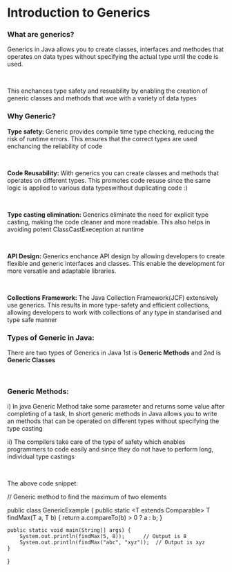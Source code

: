 # Introduction to Generics

### What are generics?
<p>Generics in Java allows you to create classes, interfaces and methodes that operates on data types without specifying the actual type until the code is used.</p>
<br>
<p>This enchances type safety and resuability by enabling the creation of generic classes and methods that woe with a variety of data types</p>

### Why Generic?
<p><b> Type safety: </b> Generic provides compile time type checking, reducing the risk of runtime errors. This ensures that the correct types are used enchancing the reliability of code</p>
<br>
<p><b> Code Reusability: </b> With generics you can create classes and methods that operates on different types. This promotes code resuse since the same logic is applied to various data typeswithout duplicating code :)</p>
<br>
<p><b> Type casting elimination: </b>Generics eliminate the need for explicit type casting, making the code cleaner and more readable. This also helps in avoiding potent ClassCastExeception at runtime</p>
<br>
<p><b> API Design: </b>Generics enchance API design by allowing developers to create flexible and generic interfaces and classes. This enable the development for more versatile and adaptable libraries.</p>
<br>
<p><b> Collections Framework: </b>The Java Collection Framework(JCF) extensively use generics. This results in more type-safety and efficient collections, allowing developers to work with collections of any type in standarised and type safe manner</p>

### Types of Generic in Java:

<p>There are two types of Generics in Java 1st is <b>Generic Methods</b> and 2nd is <b>Generic Classes</b></p>
<br>

### Generic Methods:
<p>i) In java Generic Method take some parameter and returns some value after completing of a task, In short generic methods in Java allows you to write an methods that can be operated on different types without specifying the type casting</p>
<p>ii) The compilers take care of the type of safety which enables programmers to code easily and since they do not have to perform long, individual type castings</p>
<br>

<p>The above code snippet:</p>

// Generic method to find the maximum of two elements

public class GenericExample {
    public static <T extends Comparable<T>> T findMax(T a, T b) {
        return a.compareTo(b) > 0 ? a : b;
    }

    public static void main(String[] args) {
        System.out.println(findMax(5, 8));      // Output is 8
        System.out.println(findMax("abc", "xyz"));  // Output is xyz
    }
}
